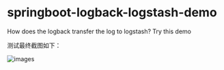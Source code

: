 # springboot-logback-logstash-demo
How does the logback transfer the log to logstash? Try this demo


测试最终截图如下：

![images](https://github.com/Evan1120/springboot-logback-logstash-demo/blob/master/screenshorts/demo.png)
